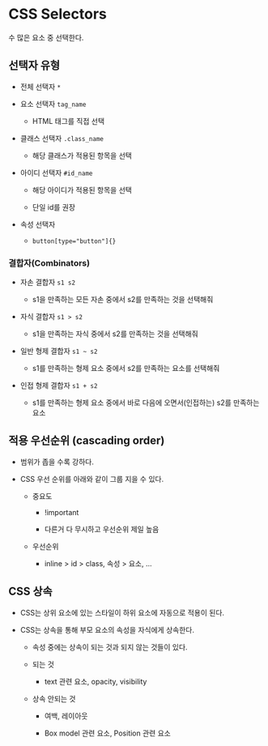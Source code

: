 # CSS Selectors

수 많은 요소 중 선택한다.

## 선택자 유형

- 전체 선택자 `*`

- 요소 선택자 `tag_name`

    - HTML 태그를 직접 선택

- 클래스 선택자 `.class_name`

    - 해당 클래스가 적용된 항목을 선택

- 아이디 선택자 `#id_name`

    - 해당 아이디가 적용된 항목을 선택

    - 단일 id를 권장

- 속성 선택자

    - `button[type="button"]{}`

### 결합자(Combinators)

- 자손 결합자 `s1 s2`

    - s1을 만족하는 모든 자손 중에서 s2를 만족하는 것을 선택해줘

- 자식 결합자 `s1 > s2`

    - s1을 만족하는 자식 중에서 s2를 만족하는 것을 선택해줘

- 일반 형제 결합자 `s1 ~ s2`

    - s1를 만족하는 형제 요소 중에서 s2를 만족하는 요소를 선택해줘

- 인접 형제 결합자 `s1 + s2`

    - s1를 만족하는 형제 요소 중에서 바로 다음에 오면서(인접하는) s2를 만족하는 요소

## 적용 우선순위 (cascading order)

- 범위가 좁을 수록 강하다.

- CSS 우선 순위를 아래와 같이 그룹 지을 수 있다.

    - 중요도

        - !important

        - 다른거 다 무시하고 우선순위 제일 높음

    - 우선순위

        - inline > id > class, 속성 > 요소, ...

## CSS 상속

- CSS는 상위 요소에 있는 스타일이 하위 요소에 자동으로 적용이 된다. 

- CSS는 상속을 통해 부모 요소의 속성을 자식에게 상속한다.

    - 속성 중에는 상속이 되는 것과 되지 않는 것들이 있다.

    - 되는 것

        - text 관련 요소, opacity, visibility

    - 상속 안되는 것

        - 여백, 레이아웃

        - Box model 관련 요소, Position 관련 요소